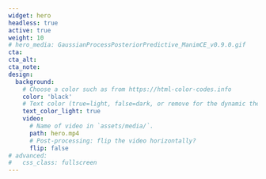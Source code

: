 ```yaml
---
widget: hero
headless: true
active: true
weight: 10
# hero_media: GaussianProcessPosteriorPredictive_ManimCE_v0.9.0.gif
cta:
cta_alt:
cta_note:
design:
  background:
    # Choose a color such as from https://html-color-codes.info
    color: 'black'
    # Text color (true=light, false=dark, or remove for the dynamic theme color). 
    text_color_light: true
    video:
      # Name of video in `assets/media/`.
      path: hero.mp4
      # Post-processing: flip the video horizontally?
      flip: false
# advanced:
#   css_class: fullscreen
---
```


<p style="margin-bottom:300px;"></p>
